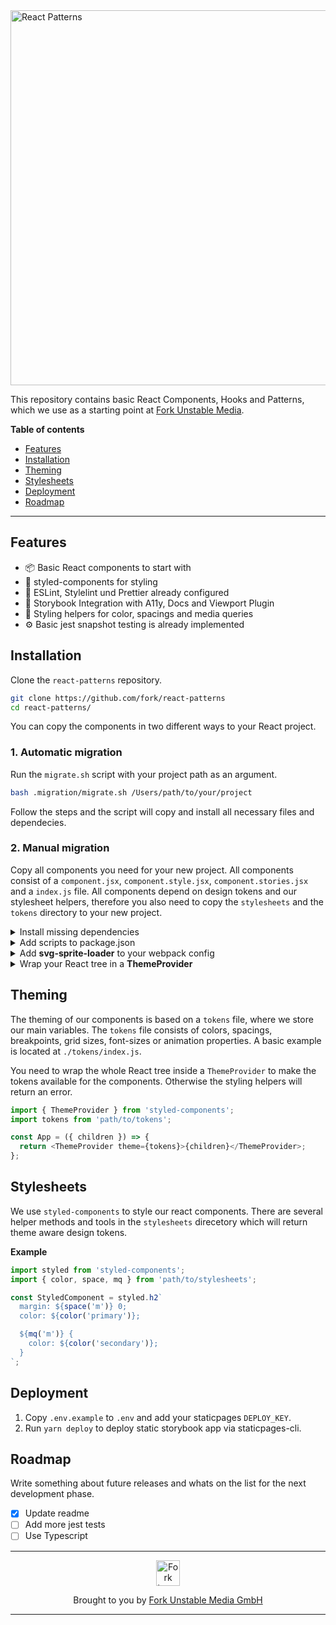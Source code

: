 <div align="left">
    <img width="600" title="React Patterns" src="http://github.fork.de/ReactPatterns.svg">
</div>

This repository contains basic React Components, Hooks and Patterns, which we use as a starting point at [Fork Unstable Media](https://www.fork.de/).

**Table of contents**

- [Features](#features)
- [Installation](#installation)
- [Theming](#theming)
- [Stylesheets](#stylesheets)
- [Deployment](#deployment)
- [Roadmap](#roadmap)

<!-- /TOC -->

---

## Features

- 📦 Basic React components to start with
- 💅 styled-components for styling
- 🔧 ESLint, Stylelint und Prettier already configured
- 🧱 Storybook Integration with A11y, Docs and Viewport Plugin
- 📐 Styling helpers for color, spacings and media queries
- ⚙️ Basic jest snapshot testing is already implemented

## Installation

Clone the `react-patterns` repository.

```sh
git clone https://github.com/fork/react-patterns
cd react-patterns/
```

You can copy the components in two different ways to your React project.

### 1. Automatic migration

Run the `migrate.sh` script with your project path as an argument.

```sh
bash .migration/migrate.sh /Users/path/to/your/project
```

Follow the steps and the script will copy and install all necessary files and dependecies.

### 2. Manual migration

Copy all components you need for your new project. All components consist of a `component.jsx`, `component.style.jsx`, `component.stories.jsx` and a `index.js` file. All components depend on design tokens and our stylesheet helpers, therefore you also need to copy the `stylesheets` and the `tokens` directory to your new project.

<details>
  <summary>Install missing dependencies</summary>

```sh
# Install dependencies
yarn add react react-dom styled-components prop-types lazysizes picturefill what-input js-cookie svg-sprite-loader

# Install dev dependencies
yarn add -D @storybook/react @storybook/addon-a11y @storybook/theming @storybook/addon-docs @storybook/addon-viewport babel-loader @babel/core babel-jest enzyme enzyme-adapter-react-16 enzyme-to-json jest react-is react-test-renderer @4rk/staticpages-cli
```

</details>

<details>
  <summary>Add scripts to package.json</summary>

```sh
"storybook": "start-storybook -s ./public -p 8000",
"storybook:build": "build-storybook",
"deploy": "yarn storybook:build && staticpages-cli",
"test": "jest --config ./jest.config.json",
"test:update": "jest --config ./jest.config.json -u"
```

</details>

<details>
  <summary>Add <b>svg-sprite-loader</b> to your webpack config</summary>

The components make use of the 'svg-sprite-loader'. Make sure you add the following rule to your webpack config:

```js
{
  test: /\.svg$/,
  loader: "svg-sprite-loader"
}
```

</details>

<details>
  <summary>Wrap your React tree in a <b>ThemeProvider</b></summary>

```js
import React from 'react';
import { ThemeProvider } from 'styled-components';

import tokens from 'path/to/tokens';

export default () => (
  <ThemeProvider theme={tokens}>
    <ReactTree />
  </ThemeProvider>
);
```

</details>

## Theming

The theming of our components is based on a `tokens` file, where we store our main variables. The `tokens` file consists of colors, spacings, breakpoints, grid sizes, font-sizes or animation properties. A basic example is located at `./tokens/index.js`.

You need to wrap the whole React tree inside a `ThemeProvider` to make the tokens available for the components. Otherwise the styling helpers will return an error.

```js
import { ThemeProvider } from 'styled-components';
import tokens from 'path/to/tokens';

const App = ({ children }) => {
  return <ThemeProvider theme={tokens}>{children}</ThemeProvider>;
};
```

## Stylesheets

We use `styled-components` to style our react components. There are several helper methods and tools in the `stylesheets` direcetory which will return theme aware design tokens.

**Example**

```js
import styled from 'styled-components';
import { color, space, mq } from 'path/to/stylesheets';

const StyledComponent = styled.h2`
  margin: ${space('m')} 0;
  color: ${color('primary')};

  ${mq('m')} {
    color: ${color('secondary')};
  }
`;
```

## Deployment

1. Copy `.env.example` to `.env` and add your staticpages `DEPLOY_KEY`.
2. Run `yarn deploy` to deploy static storybook app via staticpages-cli.

## Roadmap

Write something about future releases and whats on the list for the next development phase.

- [x] Update readme
- [ ] Add more jest tests
- [ ] Use Typescript

---

<div align="center">
  <img src="http://github.fork.de/heart.png" width="38" height="41" alt="Fork Logo" />

  <p>Brought to you by <a href="https://www.fork.de">Fork Unstable Media GmbH</a></p>
</div>

---

